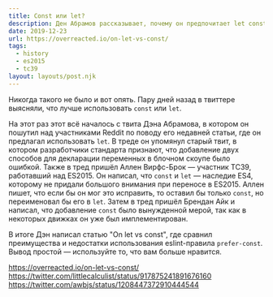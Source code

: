 ```yaml
---
title: Const или let?
description: Ден Абрамов рассказывает, почему он предпочитает let const'у
date: 2019-12-23
url: https://overreacted.io/on-let-vs-const/
tags:
  - history
  - es2015
  - tc39
layout: layouts/post.njk
---
```

Никогда такого не было и вот опять. Пару дней назад в твиттере выясняли, что лучше использовать `const` или `let`.

На этот раз этот всё началось с твита Дэна Абрамова, в котором он пошутил над участниками Reddit по поводу его недавней статьи, где он предлагал использовать `let`. В треде он упомянул старый твит, в котором разработчики стандарта признают, что добавление двух способов для декларации переменных в блочном скоупе было ошибкой. Также в тред пришёл Аллен Вирфс-Брок — участник TC39, работавший над ES2015. Он написал, что `const` и `let` — наследие ES4, которому не придали большого внимания при переносе в ES2015. Аллен пишет, что если бы он мог это исправить, то оставил бы только `const`, но переименовал бы его в `let`. Затем в тред пришёл Брендан Айк и написал, что добавление `const` было вынужденной мерой, так как в некоторых движках он уже был имплементирован.

В итоге Дэн написал статью "On let vs const", где сравнил преимущества и недостатки использования eslint-правила `prefer-const`. Вывод простой — используйте то, что вам больше нравится.

https://overreacted.io/on-let-vs-const/
https://twitter.com/littlecalculist/status/917875241891676160
https://twitter.com/awbjs/status/1208447372910444544
